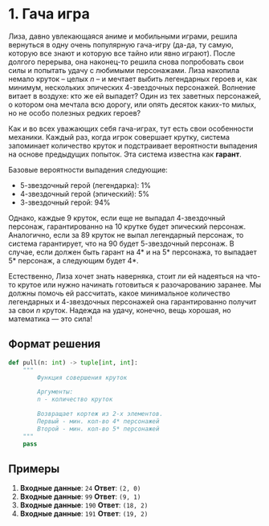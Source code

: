 # 1. Гача игра
Лиза, давно увлекающаяся аниме и мобильными играми, решила вернуться в одну очень популярную гача-игру (да-да, ту самую, которую все знают и которую все тайно или явно играют). После долгого перерыва, она наконец-то решила снова попробовать свои силы и попытать удачу с любимыми персонажами. Лиза накопила немало круток – целых $n$ – и мечтает выбить легендарных героев и, как минимум, нескольких эпических 4-звездочных персонажей. Волнение витает в воздухе: кто же ей выпадет? Один из тех заветных персонажей, о котором она мечтала всю дорогу, или опять десяток каких-то милых, но не особо полезных редких героев?

Как и во всех уважающих себя гача-играх, тут есть свои особенности механики. Каждый раз, когда игрок совершает крутку, система запоминает количество круток и подстраивает вероятности выпадения на основе предыдущих попыток. Эта система известна как **гарант**.

Базовые вероятности выпадения следующие:
- 5-звездочный герой (легендарка): 1%
- 4-звездочный герой (эпический): 5%
- 3-звездочный герой: 94%

Однако, каждые 9 круток, если еще не выпадал 4-звездочный персонаж, гарантированно на 10 крутке будет эпический персонаж. Аналогично, если за 89 круток не выпал легендарный персонаж, то система гарантирует, что на 90 будет 5-звездочный персонаж. В случае, если должен быть гарант на 4\* и на 5\* персонажа, то выпадает 5\* персонаж, а следующим будет 4\*.

Естественно, Лиза хочет знать наверняка, стоит ли ей надеяться на что-то крутое или нужно начинать готовиться к разочарованию заранее. Мы должны помочь ей рассчитать, какое минимальное количество легендарных и 4-звездочных персонажей она гарантированно получит за свои $n$ круток. Надежда на удачу, конечно, вещь хорошая, но математика — это сила!

## Формат решения
```python
def pull(n: int) -> tuple[int, int]:
	"""
		Функция совершения круток

		Аргументы:
		n - количество круток

		Возвращает кортеж из 2-х элементов.
		Первый - мин. кол-во 4* персонажей
		Второй - мин. кол-во 5* персонажей
	"""
	pass
```

## Примеры
1. **Входные данные**: `24`
   **Ответ**: `(2, 0)`
2. **Входные данные**: `99`
   **Ответ**: `(9, 1)`
3. **Входные данные**: `190`
   **Ответ**: `(18, 2)`
4. **Входные данные**: `191`
   **Ответ**: `(19, 2)`
